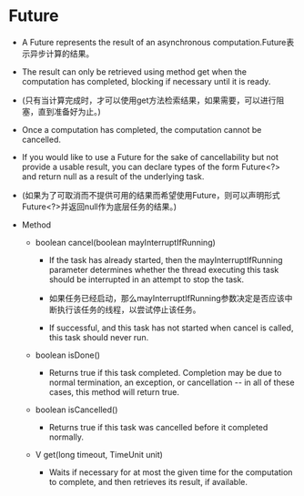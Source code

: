 # Future

- A Future represents the result of an asynchronous computation.Future表示异步计算的结果。
- The result can only be retrieved using method get when the computation has completed, blocking if necessary until it is ready. 
- (只有当计算完成时，才可以使用get方法检索结果，如果需要，可以进行阻塞，直到准备好为止。)

- Once a computation has completed, the computation cannot be cancelled. 

- If you would like to use a Future for the sake of cancellability but not provide a usable result, you can declare types of the form Future<?> and return null as a result of the underlying task.
- (如果为了可取消而不提供可用的结果而希望使用Future，则可以声明形式Future<?>并返回null作为底层任务的结果。)


- Method
    - boolean cancel(boolean mayInterruptIfRunning)
        - If the task has already started, then the mayInterruptIfRunning parameter determines whether the thread executing this task should be interrupted in an attempt to stop the task.
        - 如果任务已经启动，那么mayInterruptIfRunning参数决定是否应该中断执行该任务的线程，以尝试停止该任务。
        
        - If successful, and this task has not started when cancel is called, this task should never run.
    - boolean isDone()
        - Returns true if this task completed. Completion may be due to normal termination, an exception, or cancellation -- in all of these cases, this method will return true.

    - boolean isCancelled()
        - Returns true if this task was cancelled before it completed normally.

    - V	get(long timeout, TimeUnit unit)
        - Waits if necessary for at most the given time for the computation to complete, and then retrieves its result, if available.

        